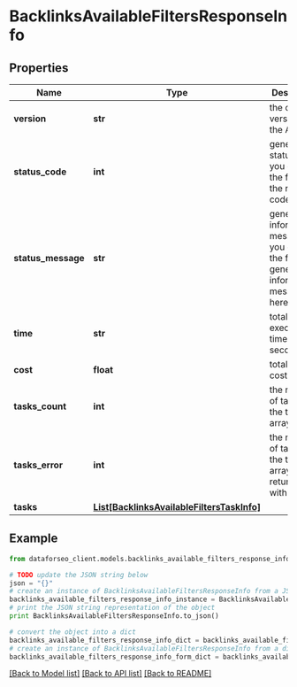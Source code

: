 # BacklinksAvailableFiltersResponseInfo


## Properties

Name | Type | Description | Notes
------------ | ------------- | ------------- | -------------
**version** | **str** | the current version of the API | [optional] 
**status_code** | **int** | general status code you can find the full list of the response codes here | [optional] 
**status_message** | **str** | general informational message you can find the full list of general informational messages here | [optional] 
**time** | **str** | total execution time, seconds | [optional] 
**cost** | **float** | total tasks cost, USD | [optional] 
**tasks_count** | **int** | the number of tasks in the tasks array | [optional] 
**tasks_error** | **int** | the number of tasks in the tasks array returned with an error | [optional] 
**tasks** | [**List[BacklinksAvailableFiltersTaskInfo]**](BacklinksAvailableFiltersTaskInfo.md) |  | [optional] 

## Example

```python
from dataforseo_client.models.backlinks_available_filters_response_info import BacklinksAvailableFiltersResponseInfo

# TODO update the JSON string below
json = "{}"
# create an instance of BacklinksAvailableFiltersResponseInfo from a JSON string
backlinks_available_filters_response_info_instance = BacklinksAvailableFiltersResponseInfo.from_json(json)
# print the JSON string representation of the object
print BacklinksAvailableFiltersResponseInfo.to_json()

# convert the object into a dict
backlinks_available_filters_response_info_dict = backlinks_available_filters_response_info_instance.to_dict()
# create an instance of BacklinksAvailableFiltersResponseInfo from a dict
backlinks_available_filters_response_info_form_dict = backlinks_available_filters_response_info.from_dict(backlinks_available_filters_response_info_dict)
```
[[Back to Model list]](../README.md#documentation-for-models) [[Back to API list]](../README.md#documentation-for-api-endpoints) [[Back to README]](../README.md)


